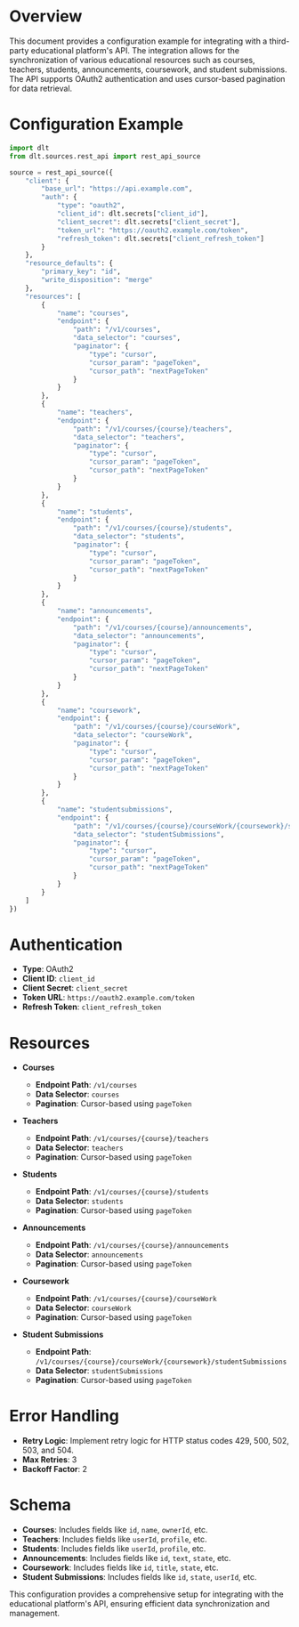 # Overview

This document provides a configuration example for integrating with a third-party educational platform's API. The integration allows for the synchronization of various educational resources such as courses, teachers, students, announcements, coursework, and student submissions. The API supports OAuth2 authentication and uses cursor-based pagination for data retrieval.

# Configuration Example

```python
import dlt
from dlt.sources.rest_api import rest_api_source

source = rest_api_source({
    "client": {
        "base_url": "https://api.example.com",
        "auth": {
            "type": "oauth2",
            "client_id": dlt.secrets["client_id"],
            "client_secret": dlt.secrets["client_secret"],
            "token_url": "https://oauth2.example.com/token",
            "refresh_token": dlt.secrets["client_refresh_token"]
        }
    },
    "resource_defaults": {
        "primary_key": "id",
        "write_disposition": "merge"
    },
    "resources": [
        {
            "name": "courses",
            "endpoint": {
                "path": "/v1/courses",
                "data_selector": "courses",
                "paginator": {
                    "type": "cursor",
                    "cursor_param": "pageToken",
                    "cursor_path": "nextPageToken"
                }
            }
        },
        {
            "name": "teachers",
            "endpoint": {
                "path": "/v1/courses/{course}/teachers",
                "data_selector": "teachers",
                "paginator": {
                    "type": "cursor",
                    "cursor_param": "pageToken",
                    "cursor_path": "nextPageToken"
                }
            }
        },
        {
            "name": "students",
            "endpoint": {
                "path": "/v1/courses/{course}/students",
                "data_selector": "students",
                "paginator": {
                    "type": "cursor",
                    "cursor_param": "pageToken",
                    "cursor_path": "nextPageToken"
                }
            }
        },
        {
            "name": "announcements",
            "endpoint": {
                "path": "/v1/courses/{course}/announcements",
                "data_selector": "announcements",
                "paginator": {
                    "type": "cursor",
                    "cursor_param": "pageToken",
                    "cursor_path": "nextPageToken"
                }
            }
        },
        {
            "name": "coursework",
            "endpoint": {
                "path": "/v1/courses/{course}/courseWork",
                "data_selector": "courseWork",
                "paginator": {
                    "type": "cursor",
                    "cursor_param": "pageToken",
                    "cursor_path": "nextPageToken"
                }
            }
        },
        {
            "name": "studentsubmissions",
            "endpoint": {
                "path": "/v1/courses/{course}/courseWork/{coursework}/studentSubmissions",
                "data_selector": "studentSubmissions",
                "paginator": {
                    "type": "cursor",
                    "cursor_param": "pageToken",
                    "cursor_path": "nextPageToken"
                }
            }
        }
    ]
})
```

# Authentication

- **Type**: OAuth2
- **Client ID**: `client_id`
- **Client Secret**: `client_secret`
- **Token URL**: `https://oauth2.example.com/token`
- **Refresh Token**: `client_refresh_token`

# Resources

- **Courses**
  - **Endpoint Path**: `/v1/courses`
  - **Data Selector**: `courses`
  - **Pagination**: Cursor-based using `pageToken`

- **Teachers**
  - **Endpoint Path**: `/v1/courses/{course}/teachers`
  - **Data Selector**: `teachers`
  - **Pagination**: Cursor-based using `pageToken`

- **Students**
  - **Endpoint Path**: `/v1/courses/{course}/students`
  - **Data Selector**: `students`
  - **Pagination**: Cursor-based using `pageToken`

- **Announcements**
  - **Endpoint Path**: `/v1/courses/{course}/announcements`
  - **Data Selector**: `announcements`
  - **Pagination**: Cursor-based using `pageToken`

- **Coursework**
  - **Endpoint Path**: `/v1/courses/{course}/courseWork`
  - **Data Selector**: `courseWork`
  - **Pagination**: Cursor-based using `pageToken`

- **Student Submissions**
  - **Endpoint Path**: `/v1/courses/{course}/courseWork/{coursework}/studentSubmissions`
  - **Data Selector**: `studentSubmissions`
  - **Pagination**: Cursor-based using `pageToken`

# Error Handling

- **Retry Logic**: Implement retry logic for HTTP status codes 429, 500, 502, 503, and 504.
- **Max Retries**: 3
- **Backoff Factor**: 2

# Schema

- **Courses**: Includes fields like `id`, `name`, `ownerId`, etc.
- **Teachers**: Includes fields like `userId`, `profile`, etc.
- **Students**: Includes fields like `userId`, `profile`, etc.
- **Announcements**: Includes fields like `id`, `text`, `state`, etc.
- **Coursework**: Includes fields like `id`, `title`, `state`, etc.
- **Student Submissions**: Includes fields like `id`, `state`, `userId`, etc.

This configuration provides a comprehensive setup for integrating with the educational platform's API, ensuring efficient data synchronization and management.
